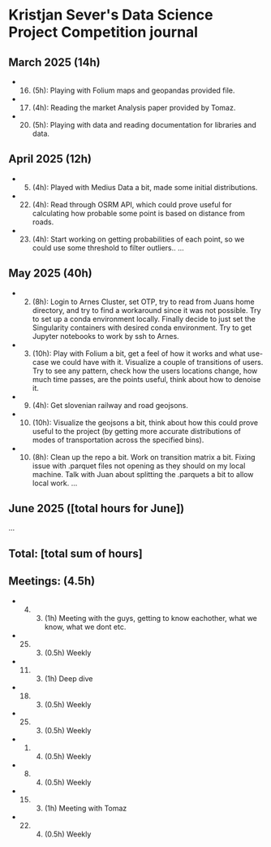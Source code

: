 # Kristjan Sever's Data Science Project Competition journal

## March 2025 (14h)
* 16. (5h): Playing with Folium maps and geopandas provided file.
* 17. (4h): Reading the market Analysis paper provided by Tomaz.
* 20. (5h): Playing with data and reading documentation for libraries and data.

## April 2025 (12h)
* 5. (4h): Played with Medius Data a bit, made some initial distributions.
* 22. (4h): Read through OSRM API, which could prove useful for calculating how probable some point is based on distance from roads.
* 23. (4h): Start working on getting probabilities of each point, so we could use some threshold to filter outliers..
...

## May 2025 (40h)
* 2. (8h): Login to Arnes Cluster, set OTP, try to read from Juans home directory, and try to find a workaround since it was not possible. Try to set up a conda environment locally. Finally decide to just set the Singularity containers with desired conda environment. Try to get Jupyter notebooks to work by ssh to Arnes.
* 3. (10h): Play with Folium a bit, get a feel of how it works and what use-case we could have with it. Visualize a couple of transitions of users. Try to see any pattern, check how the users locations change, how much time passes, are the points useful, think about how to denoise it.
* 9. (4h): Get slovenian railway and road geojsons.
* 10. (10h): Visualize the geojsons a bit, think about how this could prove useful to the project (by getting more accurate distributions of modes of transportation across the specified bins).
* 10. (8h): Clean up the repo a bit. Work on transition matrix a bit. Fixing issue with .parquet files not opening as they should on my local machine. Talk with Juan about splitting the .parquets a bit to allow local work.
...

## June 2025 ([total hours for June])

...

## Total: [total sum of hours]



## Meetings: (4.5h)
* 4. 3.  (1h) Meeting with the guys, getting to know eachother, what we know, what we dont etc.
* 25. 3.  (0.5h) Weekly
* 11. 3.  (1h) Deep dive  
* 18. 3.  (0.5h) Weekly
* 25. 3.  (0.5h) Weekly
* 1. 4.  (0.5h) Weekly
* 8. 4.  (0.5h) Weekly
* 15. 3.  (1h) Meeting with Tomaz
* 22. 4.  (0.5h) Weekly